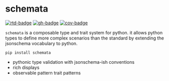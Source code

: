 # schemata

[![rtd-badge]][rtd]
[![gh-badge]][gh-actions]
[![cov-badge]][cov]


[gh-badge]: https://github.com/deathbeds/schemata/actions/workflows/python-package.yml/badge.svg
[gh-actions]: https://github.com/deathbeds/schemata/actions/workflows/python-package.yml
[rtd-badge]: https://readthedocs.org/projects/schemata/badge/
[rtd]: https://schemata.readthedocs.io/en/edits/readme.html
[cov-badge]: https://img.shields.io/codecov/c/github/deathbeds/schemata?token=hob01Xmh6Z
[cov]: https://app.codecov.io/gh/deathbeds/schemata

`schemata` is a composable type and trait system for python. it allows python types to define more complex scenarios than the standard by extending the jsonschema vocabulary to python.

    pip install schemata

* pythonic type validation with jsonschema-ish conventions
* rich displays
* observable pattern trait patterns